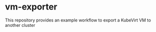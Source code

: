 # vm-exporter
This repository provides an example workflow to export a KubeVirt VM to another cluster
